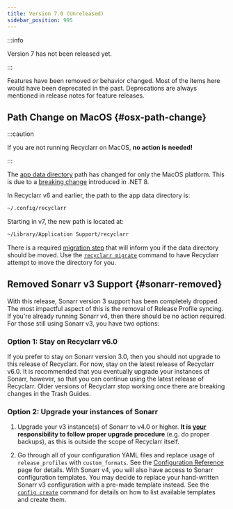 ```yaml
---
title: Version 7.0 (Unreleased)
sidebar_position: 995
---
```


:::info

Version 7 has not been released yet.

:::

Features have been removed *or* behavior changed. Most of the items here would have been deprecated
in the past. Deprecations are always mentioned in release notes for feature releases.

## Path Change on MacOS {#osx-path-change}

:::caution

If you are not running Recyclarr on MacOS, **no action is needed!**

:::

The [app data directory](../file-structure.md#appdata-directory) path has changed for only the MacOS
platform. This is due to a [breaking change][net8] introduced in .NET 8.

In Recyclarr v6 and earlier, the path to the app data directory is:

```sh
~/.config/recyclarr
```

Starting in v7, the new path is located at:

```sh
~/Library/Application Support/recyclarr
```

There is a required [migration step][mig] that will inform you if the data directory should be
moved. Use the [`recyclarr migrate`][cmd] command to have Recyclarr attempt to move the directory
for you.

[net8]: https://learn.microsoft.com/en-us/dotnet/core/compatibility/core-libraries/8.0/getfolderpath-unix
[mig]: ../behavior/migration-system.md
[cmd]: ../cli/migrate.md

## Removed Sonarr v3 Support {#sonarr-removed}

With this release, Sonarr version 3 support has been completely dropped. The most impactful aspect
of this is the removal of Release Profile syncing. If you're already running Sonarr v4, then there
should be no action required. For those still using Sonarr v3, you have two options:

### Option 1: Stay on Recyclarr v6.0

If you prefer to stay on Sonarr version 3.0, then you should not upgrade to this release of
Recyclarr. For now, stay on the latest release of Recyclarr v6.0. It is recommended that you
eventually upgrade your instances of Sonarr, however, so that you can continue using the latest
release of Recyclarr. Older versions of Recyclarr stop working once there are breaking changes in
the Trash Guides.

### Option 2: Upgrade your instances of Sonarr

1. Upgrade your v3 instance(s) of Sonarr to v4.0 or higher. **It is <ins>your</ins> responsibility
   to follow proper upgrade procedure** (e.g. do proper backups), as this is outside the scope of
   Recyclarr itself.

1. Go through all of your configuration YAML files and replace usage of `release_profiles` with
   `custom_formats`. See the [Configuration Reference][ref] page for details. With Sonarr v4, you
   will also have access to Sonarr configuration templates. You may decide to replace your
   hand-written Sonarr v3 configuration with a pre-made template instead. See the [`config
   create`][config_create] command for details on how to list available templates and create them.

[ref]: /yaml/config-reference/index.md
[config_create]: ../cli/config/config-create.md#template
